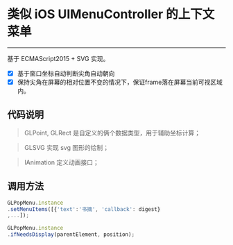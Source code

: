 # 类似 iOS UIMenuController 的上下文菜单

---

基于 ECMAScript2015 + SVG 实现。

- [x] 基于窗口坐标自动判断尖角自动朝向
- [x] 保持尖角在屏幕的相对位置不变的情况下，保证frame落在屏幕当前可视区域内。

## 代码说明

> GLPoint, GLRect 是自定义的俩个数据类型，用于辅助坐标计算；

> GLSVG 实现 svg 图形的绘制；

> IAnimation 定义动画接口；

## 调用方法

``` javascript
GLPopMenu.instance
.setMenuItems([{'text':'书摘', 'callback': digest}
,...]);

GLPopMenu.instance
.ifNeedsDisplay(parentElement, position);
```
